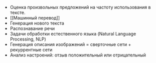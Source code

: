 - Оценка произвольных предложений на частоту использования в тексте.
- [[Машинный перевод]]
- Генерация нового текста
- Распознавание речи
- Задачи обработки естественного языка (Natural Language Processing, NLP)
- Генерация описания изображений = сверточные сети + рекуррентные сети
- Анализ настроений: отзыв положительный или отрицательный
